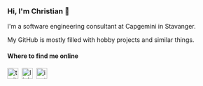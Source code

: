### Hi, I'm Christian 👋

I'm a software engineering consultant at Capgemini in Stavanger.

My GitHub is mostly filled with hobby projects and similar things.

#### Where to find me online

[<img src="https://abs.twimg.com/favicons/favicon.ico" height="25" alt="twitter logo"/>](https://twitter.com/christianfosli) 
[<img src="https://user-images.githubusercontent.com/36294671/88458010-136e6780-ce8b-11ea-98de-4e5aafeb30c6.png" height="25" alt="linkedin logo"/>](https://www.linkedin.com/in/christianfosli) 
[<img src="https://user-images.githubusercontent.com/36294671/88458000-fc2f7a00-ce8a-11ea-810a-a3fdbb0e5df3.png" height="25" alt="instagram glyph">](https://www.instagram.com/cfosli/)
